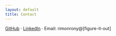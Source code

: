```yaml
---
layout: default
title: Contact
---
```


[GitHub](https://github.com/your-username) ·
[LinkedIn](https://www.linkedin.com/in/your-handle) ·
Email: rimonrony@[figure-it-out]
